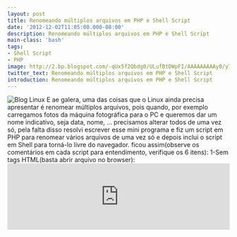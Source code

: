```yaml
---
layout: post
title: Renomeando múltiplos arquivos em PHP e Shell Script
date: '2012-12-02T11:05:00.000-08:00'
description: Renomeando múltiplos arquivos em PHP e Shell Script
main-class: 'bash'
tags:
- Shell Script
- PHP
image: http://2.bp.blogspot.com/-qUx5f2Qbdg0/ULufBtDWpFI/AAAAAAAAAy0/yIb6hciVLFY/s72-c/arquivos-php-shell.gif
twitter_text: Renomeando múltiplos arquivos em PHP e Shell Script
introduction: Renomeando múltiplos arquivos em PHP e Shell Script
---
```

![Blog Linux](http://2.bp.blogspot.com/-qUx5f2Qbdg0/ULufBtDWpFI/AAAAAAAAAy0/yIb6hciVLFY/s320/arquivos-php-shell.gif "Blog Linux")
E ae galera, uma das coisas que o Linux ainda precisa apresentar é renomear múltiplos arquivos, pois quando, por exemplo carregamos fotos da máquina fotográfica para o PC e queremos dar um nome indicativo, seja data, nome, ... precisamos alterar todos de uma vez só, pela falta disso resolvi escrever esse mini programa e fiz um script em PHP para renomear vários arquivos de uma vez só e depois inclui o script em Shell para torná-lo livre do navegador. ficou assim(observe os comentários em cada script para entendimento, verifique os 6 itens): 
1-Sem tags HTML(basta abrir arquivo no browser): <iframe src="http://pastebin.com/raw/9Br3seFj" style="border:none;width:100%;"><iframe>
2-Com HTML e botão de gerar renomeamento(nesse modo já há a opção de um nome padrão mais a numeração dos arquivos, ex.: NiverEric01.jpg, NiverEric02.jpg...), nesse não há comentários, pois é praticamente igual ao anterior só acrescentado as tags HTML e o IF do POST: <iframe src="http://pastebin.com/raw/XNX1bh6r" style="border:none;width:100%;"><iframe>
3-Depois inclui Shell Script Nele: <iframe src="http://pastebin.com/raw/0eaurH9Q" style="border:none;width:100%;"><iframe>
4-Para deixar no terminal:
 4.1 - torne-o executável: {% highlight bash %}
$ chmod +x renomear
{% endhighlight %} 
4.1 - como root copie para pasta binaria do usuário:  {% highlight bash %}
# cp renomear /usr/bin/
{% endhighlight %} 
5-Usabilidade:
 5.1- basta entrar na pasta que contém os arquivos que vc deseja renomear de uma vez só, Ex.:  {% highlight bash %}
$ cd /home/$USER/Aniversario/
{% endhighlight %} 
5.1 - Agora basta escrever o nome do programa e passar o parâmetro ou não, Exemplos:
  5.1.1 - Sem parâmetro:   {% highlight bash %}
$ renomear
{% endhighlight %}  
5.1.2 - Com parâmetro:
  {% highlight bash %}
$ renomear NiverEric
{% endhighlight %}
Haverá continuação de melhorias, aguardem, mas por enquanto é só!
